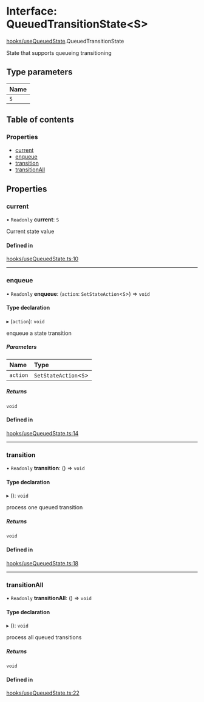 # Interface: QueuedTransitionState<S\>

[hooks/useQueuedState](../wiki/hooks.useQueuedState).QueuedTransitionState

State that supports queueing transitioning

## Type parameters

| Name |
| :------ |
| `S` |

## Table of contents

### Properties

- [current](../wiki/hooks.useQueuedState.QueuedTransitionState#current)
- [enqueue](../wiki/hooks.useQueuedState.QueuedTransitionState#enqueue)
- [transition](../wiki/hooks.useQueuedState.QueuedTransitionState#transition)
- [transitionAll](../wiki/hooks.useQueuedState.QueuedTransitionState#transitionall)

## Properties

### current

• `Readonly` **current**: `S`

Current state value

#### Defined in

[hooks/useQueuedState.ts:10](https://github.com/tristanjohnson849/react-controlled-animations/blob/1674950/src/lib/hooks/useQueuedState.ts#L10)

___

### enqueue

• `Readonly` **enqueue**: (`action`: `SetStateAction`<`S`\>) => `void`

#### Type declaration

▸ (`action`): `void`

enqueue a state transition

##### Parameters

| Name | Type |
| :------ | :------ |
| `action` | `SetStateAction`<`S`\> |

##### Returns

`void`

#### Defined in

[hooks/useQueuedState.ts:14](https://github.com/tristanjohnson849/react-controlled-animations/blob/1674950/src/lib/hooks/useQueuedState.ts#L14)

___

### transition

• `Readonly` **transition**: () => `void`

#### Type declaration

▸ (): `void`

process one queued transition

##### Returns

`void`

#### Defined in

[hooks/useQueuedState.ts:18](https://github.com/tristanjohnson849/react-controlled-animations/blob/1674950/src/lib/hooks/useQueuedState.ts#L18)

___

### transitionAll

• `Readonly` **transitionAll**: () => `void`

#### Type declaration

▸ (): `void`

process all queued transitions

##### Returns

`void`

#### Defined in

[hooks/useQueuedState.ts:22](https://github.com/tristanjohnson849/react-controlled-animations/blob/1674950/src/lib/hooks/useQueuedState.ts#L22)
